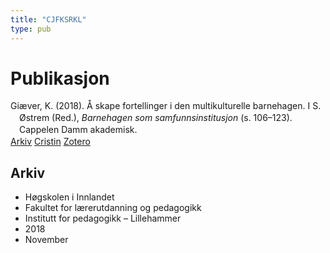 ```yaml
---
title: "CJFKSRKL"
type: pub
---
```

<h1>Publikasjon</h1>
<article id="csl-bib-container-CJFKSRKL" class="csl-bib-container">
  <div class="csl-bib-body" style="line-height: 1.35; padding-left: 1em; text-indent:-1em;">
  <div class="csl-entry">Gi&#xE6;ver, K. (2018). &#xC5; skape fortellinger i den multikulturelle barnehagen. I S. &#xD8;strem (Red.), <i>Barnehagen som samfunnsinstitusjon</i> (s. 106&#x2013;123). Cappelen Damm akademisk.</div>
</div>
  <div class="csl-bib-buttons">
    <a href="#taxonomy-article-CJFKSRKL" class="csl-bib-button">Arkiv</a>
    <a href="https://app.cristin.no/results/show.jsf?id=1637778" alt="Cristin URL" class="csl-bib-button">Cristin</a>
    <a href="http://zotero.org/groups/5402882/items/CJFKSRKL" alt="Zotero URL" class="csl-bib-button">Zotero</a>
  </div>
  <div id="csl-bib-meta-container-CJFKSRKL"></div>
</article>
<div id="csl-bib-meta-CJFKSRKL" class="csl-bib-meta">
  <article id="taxonomy-article-CJFKSRKL" class="taxonomy-article">
    <h1>Arkiv</h1>
    <ul>
      <li>Høgskolen i Innlandet</li>
      <li>Fakultet for lærerutdanning og pedagogikk</li>
      <li>Institutt for pedagogikk – Lillehammer</li>
      <li>2018</li>
      <li>November</li>
    </ul>
  </article>
</div>
